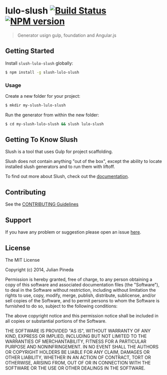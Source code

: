 # lulo-slush [![Build Status](https://secure.travis-ci.org/miroamarillo/slush-lulo-slush.png?branch=master)](https://travis-ci.org/miroamarillo/slush-lulo-slush) [![NPM version](https://badge-me.herokuapp.com/api/npm/slush-lulo-slush.png)](http://badges.enytc.com/for/npm/slush-lulo-slush)

> Generator usign gulp, foundation and Angular.js


## Getting Started

Install `slush-lulo-slush` globally:

```bash
$ npm install -g slush-lulo-slush
```

### Usage

Create a new folder for your project:

```bash
$ mkdir my-slush-lulo-slush
```

Run the generator from within the new folder:

```bash
$ cd my-slush-lulo-slush && slush lulo-slush
```

## Getting To Know Slush

Slush is a tool that uses Gulp for project scaffolding.

Slush does not contain anything "out of the box", except the ability to locate installed slush generators and to run them with liftoff.

To find out more about Slush, check out the [documentation](https://github.com/klei/slush).

## Contributing

See the [CONTRIBUTING Guidelines](https://github.com/miroamarillo/slush-lulo-slush/blob/master/CONTRIBUTING.md)

## Support
If you have any problem or suggestion please open an issue [here](https://github.com/miroamarillo/slush-lulo-slush/issues).

## License 

The MIT License

Copyright (c) 2014, Julian Pineda

Permission is hereby granted, free of charge, to any person
obtaining a copy of this software and associated documentation
files (the "Software"), to deal in the Software without
restriction, including without limitation the rights to use,
copy, modify, merge, publish, distribute, sublicense, and/or sell
copies of the Software, and to permit persons to whom the
Software is furnished to do so, subject to the following
conditions:

The above copyright notice and this permission notice shall be
included in all copies or substantial portions of the Software.

THE SOFTWARE IS PROVIDED "AS IS", WITHOUT WARRANTY OF ANY KIND,
EXPRESS OR IMPLIED, INCLUDING BUT NOT LIMITED TO THE WARRANTIES
OF MERCHANTABILITY, FITNESS FOR A PARTICULAR PURPOSE AND
NONINFRINGEMENT. IN NO EVENT SHALL THE AUTHORS OR COPYRIGHT
HOLDERS BE LIABLE FOR ANY CLAIM, DAMAGES OR OTHER LIABILITY,
WHETHER IN AN ACTION OF CONTRACT, TORT OR OTHERWISE, ARISING
FROM, OUT OF OR IN CONNECTION WITH THE SOFTWARE OR THE USE OR
OTHER DEALINGS IN THE SOFTWARE.

